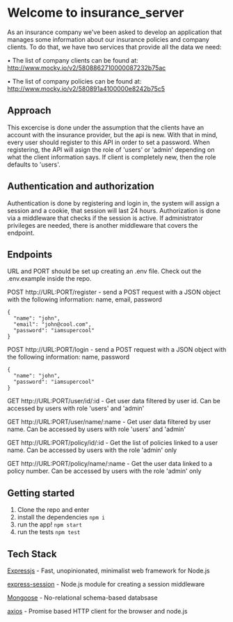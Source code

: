 # Welcome to insurance_server

As an insurance company we've been asked to develop an application that manages some information about our insurance policies and company clients. To do that, we have two services that provide all the data we need:

• The list of company clients can be found at:
http://www.mocky.io/v2/5808862710000087232b75ac

• The list of company policies can be found at:
http://www.mocky.io/v2/580891a4100000e8242b75c5

## Approach

This excercise is done under the assumption that the clients have an account with the insurance provider, but the api is new. 
With that in mind, every user should register to this API in order to set a password. When registering, the API will asign the role of 'users' or 'admin' depending on what the client information says. If client is completely new, then the role defaults to 'users'.

## Authentication and authorization

Authentication is done by registering and login in, the system will assign a session and a cookie, that session will last 24 hours.
Authorization is done via a middleware that checks if the session is active. If administrator privileges are needed, there is another middleware that covers the endpoint.

## Endpoints
URL and PORT should be set up creating an .env file. Check out the .env.example inside the repo.

POST http://URL:PORT/register - send a POST request with a JSON object with the following information: name, email, password
```
{
  "name": "john",
  "email": "john@cool.com",
  "password": "iamsupercool"
}
```

POST http://URL:PORT/login - send a POST request with a JSON object with the following information: name, password
```
{
  "name": "john",
  "password": "iamsupercool"
}
```

GET http://URL:PORT/user/id/:id - Get user data filtered by user id. Can be accessed by users with role 'users' and 'admin'

GET http://URL:PORT/user/name/:name - Get user data filtered by user name. Can be accessed by users with role 'users' and 'admin'

GET http://URL:PORT/policy/id/:id - Get the list of policies linked to a user name. Can be accessed by users with the role 'admin' only

GET http://URL:PORT/policy/name/:name - Get the user data linked to a policy number. Can be accessed by users with the role 'admin' only

## Getting started

1. Clone the repo and enter
2. install the dependencies `npm i`
3. run the app! `npm start`
4. run the tests `npm test`

## Tech Stack

[Expressjs](https://expressjs.com/) - Fast, unopinionated, minimalist web framework for Node.js

[express-session](https://github.com/expressjs/session#readme) - Node.js module for creating a session middleware

[Mongoose](https://mongoosejs.com/) - No-relational schema-based databsase

[axios](https://github.com/axios/axios) - Promise based HTTP client for the browser and node.js

